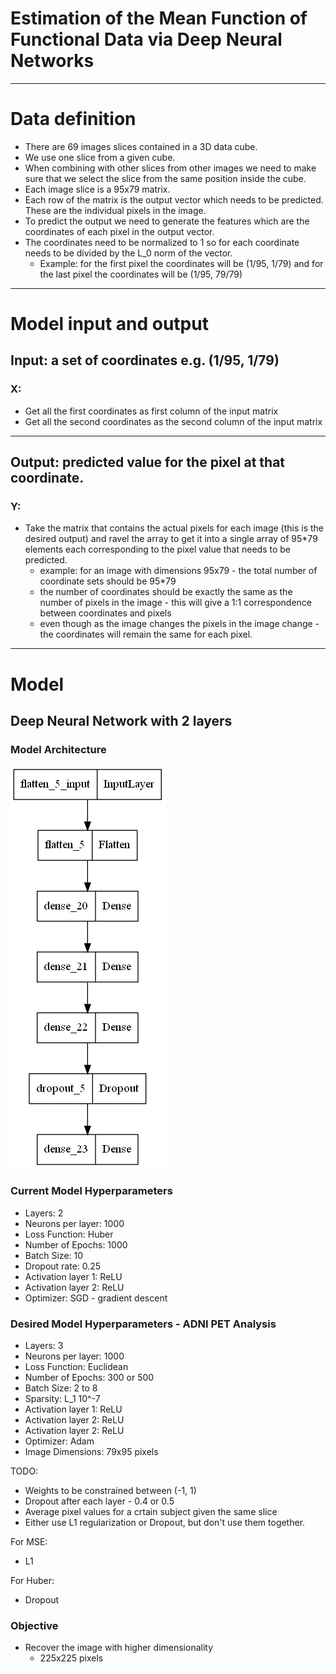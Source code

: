 # Estimation of the Mean Function of Functional Data via Deep Neural Networks
------------------------------------------------

# Data definition
- There are 69 images slices contained in a 3D data cube.
- We use one slice from a given cube.
- When combining with other slices from other images we need to make sure that we select the slice from the same position inside the cube.
- Each image slice is a 95x79 matrix.
- Each row of the matrix is the output vector which needs to be predicted. These are the individual pixels in the image.
- To predict the output we need to generate the features which are the coordinates of each pixel in the output vector.
- The coordinates need to be normalized to 1 so for each coordinate needs to be divided by the L_0 norm of the vector.
    - Example: for the first pixel the coordinates will be (1/95, 1/79) and for the last pixel the coordinates will be (1/95, 79/79)
-------------------------------------------------------

# Model input and output
## Input: a set of coordinates e.g. (1/95, 1/79)

### X:
- Get all the first coordinates as first column of the input matrix
- Get all the second coordinates as the second column of the input matrix
----------------------------------------------------------
## Output: predicted value for the pixel at that coordinate.

### Y:
- Take the matrix that contains the actual pixels for each image (this is the desired output) and ravel the array to get it into a single array of 95*79 elements each corresponding to the pixel value that needs to be predicted.
    - example: for an image with dimensions 95x79 - the total number of coordinate sets should be 95*79
    - the number of coordinates should be exactly the same as the number of pixels in the image - this will give a 1:1 correspondence between coordinates and pixels
    - even though as the image changes the pixels in the image change - the coordinates will remain the same for each pixel.
-------------------------------------------------------------
# Model
## Deep Neural Network with 2 layers
### Model Architecture  
<img src="models/model.png"></img>

### Current Model Hyperparameters  
- Layers: 2
- Neurons per layer: 1000
- Loss Function: Huber
- Number of Epochs: 1000
- Batch Size: 10
- Dropout rate: 0.25
- Activation layer 1: ReLU
- Activation layer 2: ReLU
- Optimizer: SGD - gradient descent

### Desired Model Hyperparameters - ADNI PET Analysis
- Layers: 3
- Neurons per layer: 1000
- Loss Function: Euclidean
- Number of Epochs: 300 or 500
- Batch Size: 2 to 8
- Sparsity: L_1 10^-7
- Activation layer 1: ReLU
- Activation layer 2: ReLU
- Activation layer 2: ReLU
- Optimizer: Adam
- Image Dimensions: 79x95 pixels

TODO:
- Weights to be constrained between (-1, 1)
- Dropout after each layer - 0.4 or 0.5
- Average pixel values for a crtain subject given the same slice
- Either use L1 regularization or Dropout, but don't use them together.

For MSE:
- L1

For Huber:
- Dropout

### Objective
- Recover the image with higher dimensionality
  - 225x225 pixels
